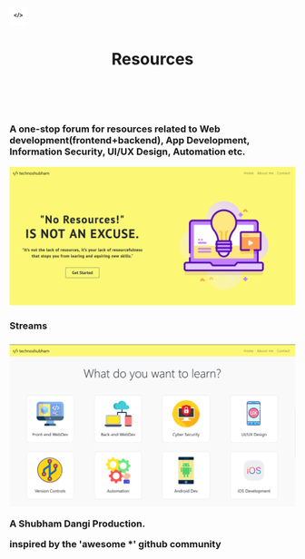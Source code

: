 <img src="UI/ico.png">
<h1 style="text-align: center;"> Resources <h1>
  <br>
  <h3>A one-stop forum for resources related to Web development(frontend+backend), App Development, Information Security, UI/UX Design, Automation etc.
</h3>
  <img src="UI/readme1.png">
  <br>
  <h3>Streams<h3>
    <img src="UI/readme2.png">
    <br>
    <p>
    <p>A Shubham Dangi Production.</p>
    <p>inspired by the 'awesome *' github community </p>
    
